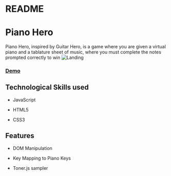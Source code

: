 # README

# Piano Hero


Piano Hero, inspired by Guitar Hero, is a game where you are given a virtual piano and a tablature sheet of music, where you must complete the notes prompted correctly to win
![Landing](landing-page.png)

### [Demo](https://shanesharareh.github.io/piano-hero/)


## Technological Skills used 


* JavaScript

* HTML5

* CSS3

## Features

* DOM Manipulation

* Key Mapping to Piano Keys

* Toner.js sampler

